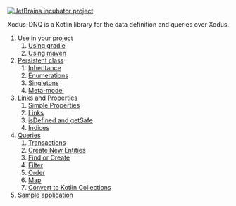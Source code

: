 [![JetBrains incubator project](http://jb.gg/badges/incubator.svg)](https://confluence.jetbrains.com/display/ALL/JetBrains+on+GitHub)

Xodus-DNQ is a Kotlin library for the data definition and queries over Xodus.

1. Use in your project
   1. [Using gradle](gradle.md)
   1. [Using maven](maven.md)
1. [Persistent class](persistent-class.md)
   1. [Inheritance](persistent-class.md#inheritance)
   1. [Enumerations](persistent-class.md#enumerations)
   1. [Singletons](persistent-class.md#singletons)
   1. [Meta-model](meta-model.md)
1. [Links and Properties](properties.md)
   1. [Simple Properties](properties.md#simple-properties)
   1. [Links](properties.md#links)
   1. [isDefined and getSafe](properties.md#isdefined-and-getsafe)
   1. [Indices](properties.md#indices)
1. [Queries](queries.md)
   1. [Transactions](queries.md#transactions)
   1. [Create New Entities](queries.md#new)
   1. [Find or Create](queries.md#find-or-create)
   1. [Filter](queries.md#filter)
   1. [Order](queries.md#order)
   1. [Map](queries.md#map)
   1. [Convert to Kotlin Collections](queries.md#convert-to-kotlin-collections)
1. [Sample application](sample.md) 